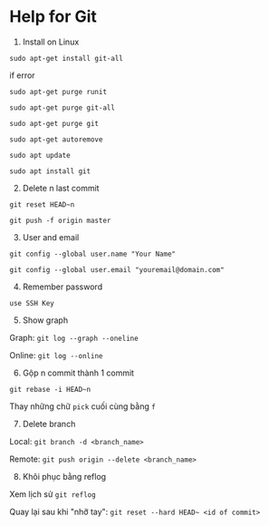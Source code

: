 Help for Git
============


1. Install on Linux

`sudo apt-get install git-all`

if error

`sudo apt-get purge runit`

`sudo apt-get purge git-all`

`sudo apt-get purge git`

`sudo apt-get autoremove`

`sudo apt update`

`sudo apt install git`


2. Delete n last commit

`git reset HEAD~n`

`git push -f origin master`


3. User and email

`git config --global user.name "Your Name"`

`git config --global user.email "youremail@domain.com"`


4. Remember password

`use SSH Key`


5. Show graph

Graph: `git log --graph --oneline`

Online: `git log --online`

6. Gộp n commit thành 1 commit

`git rebase -i HEAD~n`

Thay những chữ `pick` cuối cùng bằng `f` 

7. Delete branch

Local:
`git branch -d <branch_name>`

Remote:
`git push origin --delete <branch_name>`

8. Khôi phục bằng reflog 

Xem lịch sử `git reflog`
 
Quay lại sau khi "nhỡ tay": `git reset --hard HEAD~ <id of commit>`


